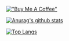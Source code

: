 [!["Buy Me A Coffee"](https://www.buymeacoffee.com/assets/img/custom_images/orange_img.png)](https://www.buymeacoffee.com/ggjason)

[![Anurag's github stats](https://github-readme-stats.vercel.app/api?username=GGJason&theme=tokyonight)](https://github.com/anuraghazra/github-readme-stats)

[![Top Langs](https://github-readme-stats.vercel.app/api/top-langs/?username=GGJason&layout=compact)](https://github.com/anuraghazra/github-readme-stats)
